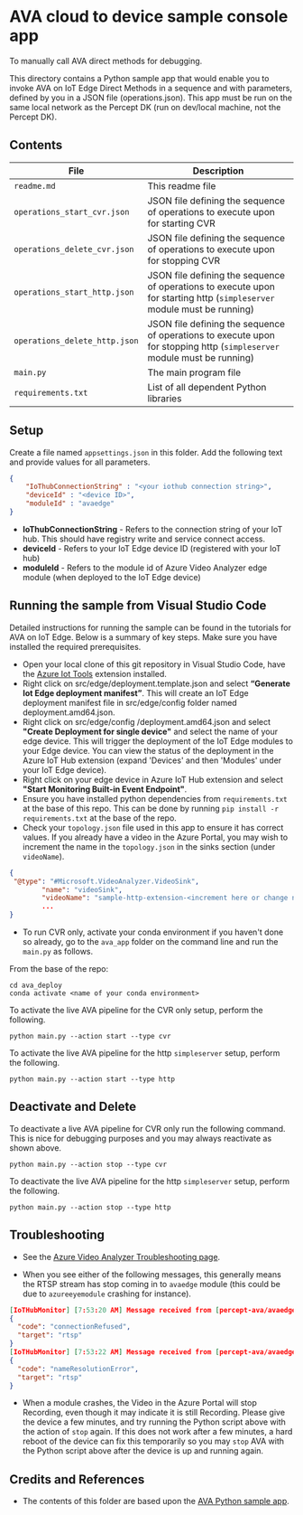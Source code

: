 # AVA cloud to device sample console app

To manually call AVA direct methods for debugging.

This directory contains a Python sample app that would enable you to invoke AVA on IoT Edge Direct Methods in a sequence and with parameters, defined by you in a JSON file (operations.json).  This app must be run on the same local network as the Percept DK (run on dev/local machine, not the Percept DK).

## Contents

| File             | Description                                                   |
|-------------------------|---------------------------------------------------------------|
| `readme.md`             | This readme file                                              |
| `operations_start_cvr.json`   | JSON file defining the sequence of operations to execute upon for starting CVR |
| `operations_delete_cvr.json`   | JSON file defining the sequence of operations to execute upon for stopping CVR |
| `operations_start_http.json`   | JSON file defining the sequence of operations to execute upon for starting http (`simpleserver` module must be running) |
| `operations_delete_http.json`   | JSON file defining the sequence of operations to execute upon for stopping http (`simpleserver` module must be running) |
| `main.py`               | The main program file                                         |
| `requirements.txt`      | List of all dependent Python libraries                        |


## Setup

Create a file named `appsettings.json` in this folder. Add the following text and provide values for all parameters.

```JSON
{
    "IoThubConnectionString" : "<your iothub connection string>",
    "deviceId" : "<device ID>",
    "moduleId" : "avaedge"
}
```

* **IoThubConnectionString** - Refers to the connection string of your IoT hub. This should have registry write and service connect access.
* **deviceId** - Refers to your IoT Edge device ID (registered with your IoT hub)
* **moduleId** - Refers to the module id of Azure Video Analyzer edge module (when deployed to the IoT Edge device)

## Running the sample from Visual Studio Code

Detailed instructions for running the sample can be found in the tutorials for AVA on IoT Edge. Below is a summary of key steps. Make sure you have installed the required prerequisites.

* Open your local clone of this git repository in Visual Studio Code, have the [Azure Iot Tools](https://marketplace.visualstudio.com/items?itemName=vsciot-vscode.azure-iot-tools) extension installed. 
* Right click on src/edge/deployment.template.json and select **“Generate Iot Edge deployment manifest”**. This will create an IoT Edge deployment manifest file in src/edge/config folder named deployment.amd64.json.
* Right click on src/edge/config /deployment.amd64.json and select **"Create Deployment for single device"** and select the name of your edge device. This will trigger the deployment of the IoT Edge modules to your Edge device. You can view the status of the deployment in the Azure IoT Hub extension (expand 'Devices' and then 'Modules' under your IoT Edge device).
* Right click on your edge device in Azure IoT Hub extension and select **"Start Monitoring Built-in Event Endpoint"**.
* Ensure you have installed python dependencies from `requirements.txt` at the base of this repo. This can be done by running `pip install -r requirements.txt` at the base of the repo.
* Check your `topology.json` file used in this app to ensure it has correct values.  If you already have a video in the Azure Portal, you may wish to increment the name in the `topology.json` in the sinks section (under `videoName`).

```json
{
 "@type": "#Microsoft.VideoAnalyzer.VideoSink",
        "name": "videoSink",
        "videoName": "sample-http-extension-<increment here or change name>",
        ...
}
```

* To run CVR only, activate your conda environment if you haven't done so already, go to the `ava_app` folder on the command line and run the `main.py` as follows.

From the base of the repo:
```
cd ava_deploy
conda activate <name of your conda environment>
```

To activate the live AVA pipeline for the CVR only setup, perform the following.

```
python main.py --action start --type cvr
```

To activate the live AVA pipeline for the http `simpleserver` setup, perform the following.

```
python main.py --action start --type http
```

## Deactivate and Delete

To deactivate a live AVA pipeline for CVR only run the following command.  This is nice for debugging purposes and you may always reactivate as shown above.

```
python main.py --action stop --type cvr
```

To deactivate the live AVA pipeline for the http `simpleserver` setup, perform the following.

```
python main.py --action stop --type http
```

## Troubleshooting

- See the [Azure Video Analyzer Troubleshooting page](https://docs.microsoft.com/en-us/azure/azure-video-analyzer/video-analyzer-docs/troubleshoot).

- When you see either of the following messages, this generally means the RTSP stream has stop coming in to `avaedge` module (this could be due to `azureeyemodule` crashing for instance).

```json
[IoTHubMonitor] [7:53:20 AM] Message received from [percept-ava/avaedge]:
{
  "code": "connectionRefused",
  "target": "rtsp"
}
[IoTHubMonitor] [7:53:22 AM] Message received from [percept-ava/avaedge]:
{
  "code": "nameResolutionError",
  "target": "rtsp"
}
```

 - When a module crashes, the Video in the Azure Portal will stop Recording, even though it may indicate it is still Recording.  Please give the device a few minutes, and try running the Python script above with the action of `stop` again.  If this does not work after a few minutes, a hard reboot of the device can fix this temporarily so you may `stop` AVA with the Python script above after the device is up and running again.

## Credits and References

- The contents of this folder are based upon the [AVA Python sample app](https://github.com/Azure-Samples/video-analyzer-iot-edge-python).